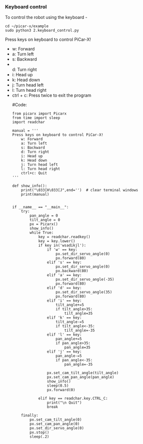 ### Keyboard control
To control the robot using the keyboard - 

````
cd ~/picar-x/example
sudo python3 2.keyboard_control.py
````

Press keys on keyboard to control PiCar-X!
<ul>
<li>
w: Forward
</li>
<li>
a: Turn left
</li>
<li>
s: Backward
<li>
</li>
d: Turn right
</li>
<li>
i: Head up
</li>
<li>
k: Head down
</li>
<li>
j: Turn head left
</li>
<li>
l: Turn head right
</li>
<li>
ctrl + c: Press twice to exit the program
</li>


#Code:

````
from picarx import Picarx
from time import sleep
import readchar

manual = '''
Press keys on keyboard to control PiCar-X!
    w: Forward
    a: Turn left
    s: Backward
    d: Turn right
    i: Head up
    k: Head down
    j: Turn head left
    l: Turn head right
    ctrl+c: Quit
'''

def show_info():
    print("\033[H\033[J",end='')  # clear terminal windows
    print(manual)


if __name__ == "__main__":
    try:
        pan_angle = 0
        tilt_angle = 0
        px = Picarx()
        show_info()
        while True:
            key = readchar.readkey()
            key = key.lower()
            if key in('wsadikjl'):
                if 'w' == key:
                    px.set_dir_servo_angle(0)
                    px.forward(80)
                elif 's' == key:
                    px.set_dir_servo_angle(0)
                    px.backward(80)
                elif 'a' == key:
                    px.set_dir_servo_angle(-35)
                    px.forward(80)
                elif 'd' == key:
                    px.set_dir_servo_angle(35)
                    px.forward(80)
                elif 'i' == key:
                    tilt_angle+=5
                    if tilt_angle>35:
                        tilt_angle=35
                elif 'k' == key:
                    tilt_angle-=5
                    if tilt_angle<-35:
                        tilt_angle=-35
                elif 'l' == key:
                    pan_angle+=5
                    if pan_angle>35:
                        pan_angle=35
                elif 'j' == key:
                    pan_angle-=5
                    if pan_angle<-35:
                        pan_angle=-35

                px.set_cam_tilt_angle(tilt_angle)
                px.set_cam_pan_angle(pan_angle)
                show_info()
                sleep(0.5)
                px.forward(0)

            elif key == readchar.key.CTRL_C:
                print("\n Quit")
                break

    finally:
        px.set_cam_tilt_angle(0)
        px.set_cam_pan_angle(0)
        px.set_dir_servo_angle(0)
        px.stop()
        sleep(.2)
````
